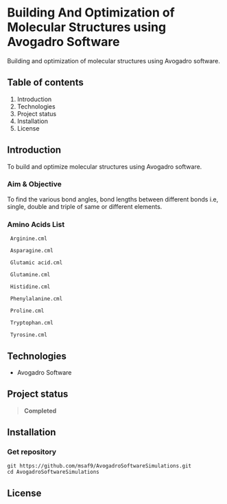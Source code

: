# Building And Optimization of Molecular Structures using Avogadro Software

Building and optimization of molecular structures using Avogadro software.

## Table of contents
1. Introduction
2. Technologies
3. Project status
4. Installation
5. License

## Introduction
To build and optimize molecular structures using Avogadro software. 

### Aim & Objective
To find the various bond angles, bond lengths between different bonds i.e, single, double and triple of same or different elements.

### Amino Acids List
```
 Arginine.cml
 
 Asparagine.cml
 
 Glutamic acid.cml
 
 Glutamine.cml
 
 Histidine.cml
 
 Phenylalanine.cml
 
 Proline.cml
 
 Tryptophan.cml
 
 Tyrosine.cml
 ```

## Technologies
- Avogadro Software

## Project status
> **Completed**

## Installation
### Get repository
```git
git https://github.com/msaf9/AvogadroSoftwareSimulations.git
cd AvogadroSoftwareSimulations
```

## License
